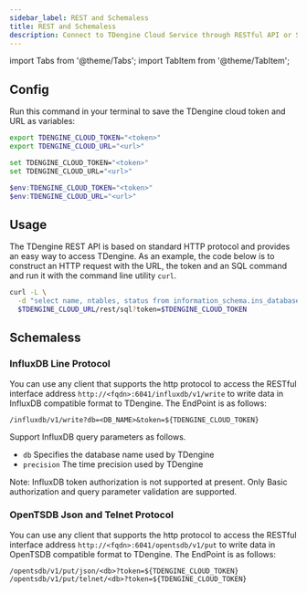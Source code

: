 ```yaml
---
sidebar_label: REST and Schemaless
title: REST and Schemaless
description: Connect to TDengine Cloud Service through RESTful API or Schemaless
---
```


<!-- exclude -->
import Tabs from '@theme/Tabs';
import TabItem from '@theme/TabItem';

<!-- exclude-end -->
## Config

Run this command in your terminal to save the TDengine cloud token and URL as variables:

<Tabs defaultValue="bash">
<TabItem value="bash" label="Bash">

```bash
export TDENGINE_CLOUD_TOKEN="<token>"
export TDENGINE_CLOUD_URL="<url>"
```

</TabItem>
<TabItem value="cmd" label="CMD">

```bash
set TDENGINE_CLOUD_TOKEN="<token>"
set TDENGINE_CLOUD_URL="<url>"
```

</TabItem>
<TabItem value="powershell" label="Powershell">

```powershell
$env:TDENGINE_CLOUD_TOKEN="<token>"
$env:TDENGINE_CLOUD_URL="<url>"
```

</TabItem>
</Tabs>

## Usage

The TDengine REST API is based on standard HTTP protocol and provides an easy way to access TDengine. As an example, the code below is to construct an HTTP request with the URL, the token and an SQL command and run it with the command line utility `curl`.

```bash
curl -L \
  -d "select name, ntables, status from information_schema.ins_databases;" \
  $TDENGINE_CLOUD_URL/rest/sql?token=$TDENGINE_CLOUD_TOKEN
```

## Schemaless

### InfluxDB Line Protocol

You can use any client that supports the http protocol to access the RESTful interface address `http://<fqdn>:6041/influxdb/v1/write` to write data in InfluxDB compatible format to TDengine. The EndPoint is as follows:

```text
/influxdb/v1/write?db=<DB_NAME>&token=${TDENGINE_CLOUD_TOKEN}
```

Support InfluxDB query parameters as follows.

- `db` Specifies the database name used by TDengine
- `precision` The time precision used by TDengine

Note: InfluxDB token authorization is not supported at present. Only Basic authorization and query parameter validation are supported.

### OpenTSDB Json and Telnet Protocol

You can use any client that supports the http protocol to access the RESTful interface address `http://<fqdn>:6041/opentsdb/v1/put` to write data in OpenTSDB compatible format to TDengine. The EndPoint is as follows:

```text
/opentsdb/v1/put/json/<db>?token=${TDENGINE_CLOUD_TOKEN}
/opentsdb/v1/put/telnet/<db>?token=${TDENGINE_CLOUD_TOKEN}
```


